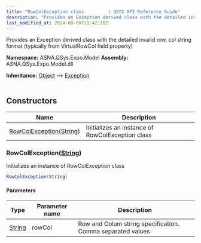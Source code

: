 ```yaml
---
title: "RowColException class         | QSYS API Reference Guide"
description: "Provides an Exception derived class with the detailed invalid row, col string format (typically from VirtualRowCol field property) "
last_modified_at: 2024-08-08T21:42:10Z
---
```


Provides an Exception derived class with the detailed invalid row, col string format (typically from VirtualRowCol field property)

**Namespace:** ASNA.QSys.Expo.Model
**Assembly:** ASNA.QSys.Expo.Model.dll

**Inheritance:** [Object](https://docs.microsoft.com/en-us/dotnet/api/system.object) --> [Exception](https://docs.microsoft.com/en-us/dotnet/api/system.exception)
<br>
<br>

## Constructors

| Name | Description |
| --- | --- |
| [RowColException](#rowcolexceptionstring)([String](https://docs.microsoft.com/en-us/dotnet/api/system.string)) | Initializes an instance of RowColException class

### RowColException([String](https://docs.microsoft.com/en-us/dotnet/api/system.string))

Initializes an instance of RowColException class

```cs
RowColException(String)
```

#### Parameters

| Type | Parameter name | Description
| --- | --- | ---
| [String](https://docs.microsoft.com/en-us/dotnet/api/system.string) | rowCol | Row and Colum string specification. Comma separated values
